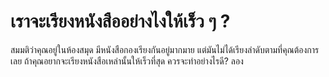 # เราจะเรียงหนังสืออย่างไงให้เร็ว ๆ ?
สมมติว่าคุณอยู่ในห้องสมุด มีหนังสือกองเรียงกันอยู่มากมาย แต่มันไม่ได้เรียงลำดับตามที่คุณต้องการเลย ถ้าคุณอยากจะเรียงหนังสือเหล่านั้นให้เร็วที่สุด ควรจะทำอย่างไรดี? ลอง
